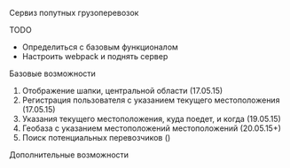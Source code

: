Сервиз попутных грузоперевозок

TODO
- Определиться с базовым функционалом
- Настроить webpack и поднять сервер


Базовые возможности

1. Отображение шапки, центральной области (17.05.15)
2. Регистрация пользователя с указанием текущего местоположения (17.05.15)
3. Указания текущего местоположения, куда поедет, и когда (19.05.15)
4. Геобаза с указанием местоположений местоположений (20.05.15+)
5. Поиск потенциальных перевозчиков ()

Дополнительные возможности